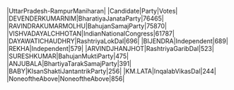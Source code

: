  
|UttarPradesh-RampurManiharan|
|Candidate|Party|Votes|
|DEVENDERKUMARNIM|BharatiyaJanataParty|76465|
|RAVINDRAKUMARMOLHU|BahujanSamajParty|75870|
|VISHVADAYALCHHOTAN|IndianNationalCongress|61787|
|DAYAWATICHAUDHRY|RashtriyaLokDal|696|
|BIJENDRA|Independent|689|
|REKHA|Independent|579|
|ARVINDJHANJHOT|RashtriyaGaribDal|523|
|SURESHKUMAR|BahujanMuktiParty|475|
|ANJUBALA|BhartiyaTarakSamajParty|391|
|BABY|KIsanShaktiJantantrikParty|256|
|KM.LATA|InqalabVikasDal|244|
|NoneoftheAbove|NoneoftheAbove|856|
